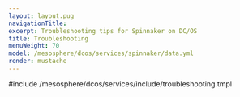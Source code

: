 ```yaml
---
layout: layout.pug
navigationTitle:
excerpt: Troubleshooting tips for Spinnaker on DC/OS
title: Troubleshooting
menuWeight: 70
model: /mesosphere/dcos/services/spinnaker/data.yml
render: mustache
---
```


#include /mesosphere/dcos/services/include/troubleshooting.tmpl
